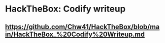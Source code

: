 # HackTheBox: Codify writeup
## https://github.com/Chw41/HackTheBox/blob/main/HackTheBox_%20Codify%20Writeup.md
